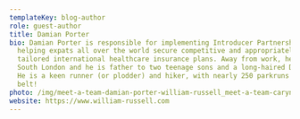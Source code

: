 ```yaml
---
templateKey: blog-author
role: guest-author
title: Damian Porter
bio: Damian Porter is responsible for implementing Introducer Partnerships and
  helping expats all over the world secure competitive and appropriately
  tailored international healthcare insurance plans. Away from work, he lives in
  South London and he is father to two teenage sons and a long-haired Dachshund.
  He is a keen runner (or plodder) and hiker, with nearly 250 parkruns under his
  belt!
photo: /img/meet-a-team-damian-porter-william-russell_meet-a-team-caryn-greenhough-william-russell-copy.jpg
website: https://www.william-russell.com
---
```

